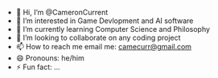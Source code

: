 - 👋 Hi, I’m @CameronCurrent
- 👀 I’m interested in Game Devlopment and AI software
- 🌱 I’m currently learning Computer Science and Philosophy
- 💞️ I’m looking to collaborate on any coding project
- 📫 How to reach me email me: camecurr@gmail.com
- 😄 Pronouns: he/him
- ⚡ Fun fact: ...

<!---
CameronCurrent/CameronCurrent is a ✨ special ✨ repository because its `README.md` (this file) appears on your GitHub profile.
You can click the Preview link to take a look at your changes.
--->
